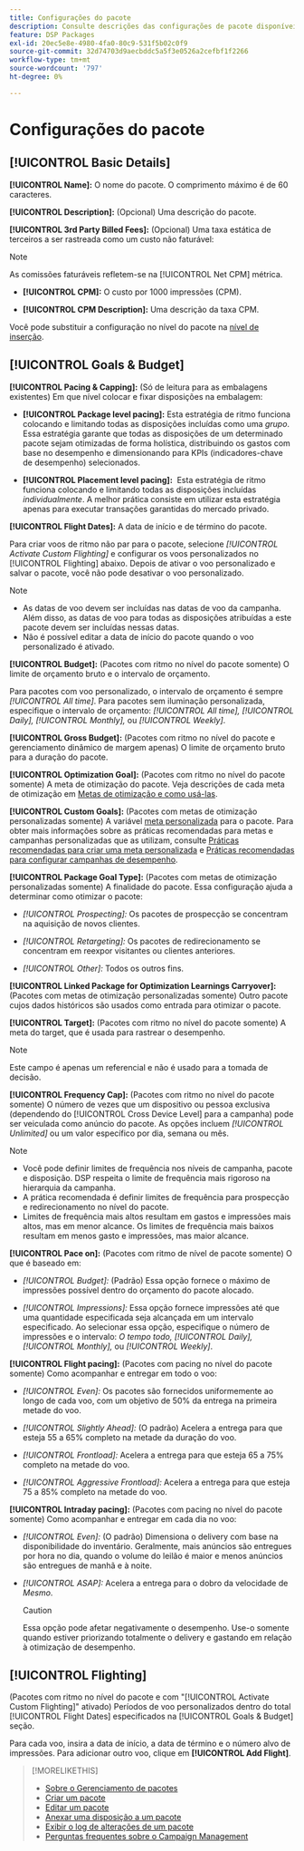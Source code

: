 ```yaml
---
title: Configurações do pacote
description: Consulte descrições das configurações de pacote disponíveis.
feature: DSP Packages
exl-id: 20ec5e8e-4980-4fa0-80c9-531f5b02c0f9
source-git-commit: 32d74703d9aecbddc5a5f3e0526a2cefbf1f2266
workflow-type: tm+mt
source-wordcount: '797'
ht-degree: 0%

---
```


# Configurações do pacote

## [!UICONTROL Basic Details]

**[!UICONTROL Name]:** O nome do pacote. O comprimento máximo é de 60 caracteres.

**[!UICONTROL Description]:** (Opcional) Uma descrição do pacote.

**[!UICONTROL 3rd Party Billed Fees]:** (Opcional) Uma taxa estática de terceiros a ser rastreada como um custo não faturável:

>[!NOTE]
>
>As comissões faturáveis refletem-se na [!UICONTROL Net CPM] métrica.
* **[!UICONTROL CPM]:** O custo por 1000 impressões (CPM).

* **[!UICONTROL CPM Description]:** Uma descrição da taxa CPM.

Você pode substituir a configuração no nível do pacote na [nível de inserção](/help/dsp/campaign-management/placements/placement-settings.md).

## [!UICONTROL Goals & Budget]

**[!UICONTROL Pacing & Capping]:** (Só de leitura para as embalagens existentes) Em que nível colocar e fixar disposições na embalagem:

* **[!UICONTROL Package level pacing]:** Esta estratégia de ritmo funciona colocando e limitando todas as disposições incluídas como uma *grupo*. Essa estratégia garante que todas as disposições de um determinado pacote sejam otimizadas de forma holística, distribuindo os gastos com base no desempenho e dimensionando para KPIs (indicadores-chave de desempenho) selecionados.

* **[!UICONTROL Placement level pacing]:**  Esta estratégia de ritmo funciona colocando e limitando todas as disposições incluídas *individualmente*. A melhor prática consiste em utilizar esta estratégia apenas para executar transações garantidas do mercado privado.

**[!UICONTROL Flight Dates]:** A data de início e de término do pacote.

Para criar voos de ritmo não par para o pacote, selecione *[!UICONTROL *Activate Custom Flighting]** e configurar os voos personalizados no [!UICONTROL Flighting] abaixo. Depois de ativar o voo personalizado e salvar o pacote, você não pode desativar o voo personalizado.

>[!NOTE]
>
>* As datas de voo devem ser incluídas nas datas de voo da campanha. Além disso, as datas de voo para todas as disposições atribuídas a este pacote devem ser incluídas nessas datas.
> * Não é possível editar a data de início do pacote quando o voo personalizado é ativado.


**[!UICONTROL Budget]:** (Pacotes com ritmo no nível do pacote somente) O limite de orçamento bruto e o intervalo de orçamento.

Para pacotes com voo personalizado, o intervalo de orçamento é sempre *[!UICONTROL All time]*. Para pacotes sem iluminação personalizada, especifique o intervalo de orçamento: *[!UICONTROL All time],* *[!UICONTROL Daily],* *[!UICONTROL Monthly],* ou *[!UICONTROL Weekly]*.

**[!UICONTROL Gross Budget]:** (Pacotes com ritmo no nível do pacote e gerenciamento dinâmico de margem apenas) O limite de orçamento bruto para a duração do pacote.

**[!UICONTROL Optimization Goal]:** (Pacotes com ritmo no nível do pacote somente) A meta de otimização do pacote. Veja descrições de cada meta de otimização em [Metas de otimização e como usá-las](/help/dsp/optimization/optimization-goals.md).

**[!UICONTROL Custom Goals]:** (Pacotes com metas de otimização personalizadas somente) A variável [meta personalizada](/help/dsp/optimization/custom-goal-about.md) para o pacote. Para obter mais informações sobre as práticas recomendadas para metas e campanhas personalizadas que as utilizam, consulte  [Práticas recomendadas para criar uma meta personalizada](/help/dsp/optimization/custom-goal-best-practices.md) e [Práticas recomendadas para configurar campanhas de desempenho](/help/dsp/optimization/campaign-best-practices-performance.md).

**[!UICONTROL Package Goal Type]:** (Pacotes com metas de otimização personalizadas somente) A finalidade do pacote. Essa configuração ajuda a determinar como otimizar o pacote:

* *[!UICONTROL Prospecting]:* Os pacotes de prospecção se concentram na aquisição de novos clientes.

* *[!UICONTROL Retargeting]:* Os pacotes de redirecionamento se concentram em reexpor visitantes ou clientes anteriores.

* *[!UICONTROL Other]:* Todos os outros fins.

**[!UICONTROL Linked Package for Optimization Learnings Carryover]:** (Pacotes com metas de otimização personalizadas somente) Outro pacote cujos dados históricos são usados como entrada para otimizar o pacote.

**[!UICONTROL Target]:** (Pacotes com ritmo no nível do pacote somente) A meta do target, que é usada para rastrear o desempenho.

>[!NOTE]
>
>Este campo é apenas um referencial e não é usado para a tomada de decisão.

**[!UICONTROL Frequency Cap]:** (Pacotes com ritmo no nível do pacote somente) O número de vezes que um dispositivo ou pessoa exclusiva (dependendo do [!UICONTROL Cross Device Level] para a campanha) pode ser veiculada como anúncio do pacote. As opções incluem *[!UICONTROL Unlimited]* ou um valor específico por dia, semana ou mês.

>[!NOTE]
>
>* Você pode definir limites de frequência nos níveis de campanha, pacote e disposição. DSP respeita o limite de frequência mais rigoroso na hierarquia da campanha.
>* A prática recomendada é definir limites de frequência para prospecção e redirecionamento no nível do pacote.
> * Limites de frequência mais altos resultam em gastos e impressões mais altos, mas em menor alcance. Os limites de frequência mais baixos resultam em menos gasto e impressões, mas maior alcance.


**[!UICONTROL Pace on]:** (Pacotes com ritmo de nível de pacote somente) O que é baseado em:

* *[!UICONTROL Budget]:* (Padrão) Essa opção fornece o máximo de impressões possível dentro do orçamento do pacote alocado.

* *[!UICONTROL Impressions]:* Essa opção fornece impressões até que uma quantidade especificada seja alcançada em um intervalo especificado. Ao selecionar essa opção, especifique o número de impressões e o intervalo: *O tempo todo,* *[!UICONTROL Daily],* *[!UICONTROL Monthly],* ou *[!UICONTROL Weekly]*.

**[!UICONTROL Flight pacing]:** (Pacotes com pacing no nível do pacote somente) Como acompanhar e entregar em todo o voo:

* *[!UICONTROL Even]:* Os pacotes são fornecidos uniformemente ao longo de cada voo, com um objetivo de 50% da entrega na primeira metade do voo.

* *[!UICONTROL Slightly Ahead]:* (O padrão) Acelera a entrega para que esteja 55 a 65% completo na metade da duração do voo.

* *[!UICONTROL Frontload]:* Acelera a entrega para que esteja 65 a 75% completo na metade do voo.

* *[!UICONTROL Aggressive Frontload]:* Acelera a entrega para que esteja 75 a 85% completo na metade do voo.

**[!UICONTROL Intraday pacing]:** (Pacotes com pacing no nível do pacote somente) Como acompanhar e entregar em cada dia no voo:

* *[!UICONTROL Even]:* (O padrão) Dimensiona o delivery com base na disponibilidade do inventário. Geralmente, mais anúncios são entregues por hora no dia, quando o volume do leilão é maior e menos anúncios são entregues de manhã e à noite.

* *[!UICONTROL ASAP]:* Acelera a entrega para o dobro da velocidade de *Mesmo*.

   >[!CAUTION]
   >
   >Essa opção pode afetar negativamente o desempenho. Use-o somente quando estiver priorizando totalmente o delivery e gastando em relação à otimização de desempenho.

## [!UICONTROL Flighting]

(Pacotes com ritmo no nível do pacote e com &quot;[!UICONTROL Activate Custom Flighting]&quot; ativado) Períodos de voo personalizados dentro do total [!UICONTROL Flight Dates] especificados na [!UICONTROL Goals & Budget] seção.

Para cada voo, insira a data de início, a data de término e o número alvo de impressões. Para adicionar outro voo, clique em **[!UICONTROL Add Flight]**.

>[!MORELIKETHIS]
>
>* [Sobre o Gerenciamento de pacotes](package-about.md)
>* [Criar um pacote](package-create.md)
>* [Editar um pacote](package-edit.md)
>* [Anexar uma disposição a um pacote](package-attach-placement.md)
>* [Exibir o log de alterações de um pacote](package-change-log.md)
>* [Perguntas frequentes sobre o Campaign Management](/help/dsp/campaign-management/faq-campaign-management.md)


